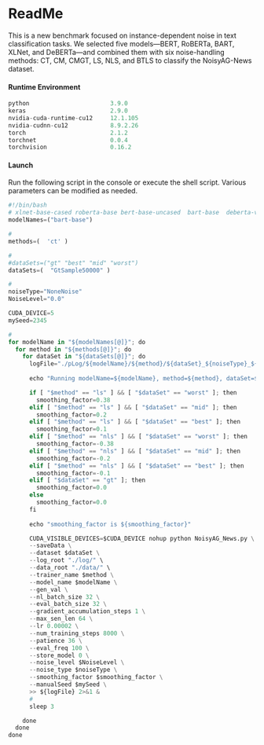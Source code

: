 # ReadMe

This is a new benchmark focused on instance-dependent noise in text classification tasks. We selected five models—BERT, RoBERTa, BART, XLNet, and DeBERTa—and combined them with six noise-handling methods: CT, CM, CMGT, LS, NLS, and BTLS to classify the NoisyAG-News dataset.

#### Runtime Environment

```python
python                       3.9.0
keras                        2.9.0
nvidia-cuda-runtime-cu12     12.1.105
nvidia-cudnn-cu12            8.9.2.26
torch                        2.1.2
torchnet                     0.0.4
torchvision                  0.16.2
```

#### Launch

Run the following script in the console or execute the shell script. Various parameters can be modified as needed.

```python
#!/bin/bash
# xlnet-base-cased roberta-base bert-base-uncased  bart-base  deberta-v3-base
modelNames=("bart-base")

# 
methods=(  'ct' ) 

# 
#dataSets=("gt" "best" "mid" "worst")
dataSets=(  "GtSample50000" )

# 
noiseType="NoneNoise"
NoiseLevel="0.0"

CUDA_DEVICE=5
mySeed=2345

# 
for modelName in "${modelNames[@]}"; do
  for method in "${methods[@]}"; do
    for dataSet in "${dataSets[@]}"; do
      logFile="./pLog/${modelName}/${method}/${dataSet}_${noiseType}_${NoiseLevel}_${mySeed}.log"
      
      echo "Running modelName=${modelName}, method=${method}, dataSet=${dataSet} device ${CUDA_DEVICE}"

      if [ "$method" == "ls" ] && [ "$dataSet" == "worst" ]; then
        smoothing_factor=0.38
      elif [ "$method" == "ls" ] && [ "$dataSet" == "mid" ]; then
        smoothing_factor=0.2
      elif [ "$method" == "ls" ] && [ "$dataSet" == "best" ]; then
        smoothing_factor=0.1
      elif [ "$method" == "nls" ] && [ "$dataSet" == "worst" ]; then
        smoothing_factor=-0.38
      elif [ "$method" == "nls" ] && [ "$dataSet" == "mid" ]; then
        smoothing_factor=-0.2
      elif [ "$method" == "nls" ] && [ "$dataSet" == "best" ]; then
        smoothing_factor=-0.1
      elif [ "$dataSet" == "gt" ]; then
        smoothing_factor=0.0
      else
        smoothing_factor=0.0
      fi
        
      echo "smoothing_factor is ${smoothing_factor}"

      CUDA_VISIBLE_DEVICES=$CUDA_DEVICE nohup python NoisyAG_News.py \
      --saveData \
      --dataset $dataSet \
      --log_root "./log/" \
      --data_root "./data/" \
      --trainer_name $method \
      --model_name $modelName \
      --gen_val \
      --nl_batch_size 32 \
      --eval_batch_size 32 \
      --gradient_accumulation_steps 1 \
      --max_sen_len 64 \
      --lr 0.00002 \
      --num_training_steps 8000 \
      --patience 36 \
      --eval_freq 100 \
      --store_model 0 \
      --noise_level $NoiseLevel \
      --noise_type $noiseType \
      --smoothing_factor $smoothing_factor \
      --manualSeed $mySeed \
      >> ${logFile} 2>&1 &
      # 
      sleep 3

    done
  done
done
```
